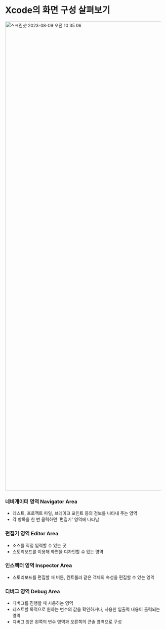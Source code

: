 # Xcode의 화면 구성 살펴보기

<img width="1512" alt="스크린샷 2023-08-09 오전 10 35 06" src="https://github.com/leeyebeen-dev/Swift_Study/assets/84004751/19b49a42-96be-4c88-91e8-78ccdb98ab4c">

### 네비게이터 영역 Navigator Area

- 테스트, 프로젝트 파일, 브레이크 포인트 등의 정보를 나타내 주는 영역
- 각 항목을 한 번 클릭하면 '편집기' 영역에 나타남

### 편집기 영역 Editor Area

- 소스를 직접 입력할 수 있는 곳
- 스토리보드를 이용해 화면을 디자인할 수 있는 영역

### 인스펙터 영역 Inspector Area

- 스토리보드를 편집할 때 버튼, 컨트롤러 같은 객체의 속성을 편집할 수 있는 영역

### 디버그 영역 Debug Area

- 디버그를 진행할 때 사용하는 영역
- 테스트할 목적으로 원하는 변수의 값을 확인하거나, 사용한 입출력 내용이 출력되는 영역
- 디버그 창은 왼쪽의 변수 영역과 오른쪽의 콘솔 영역으로 구성
